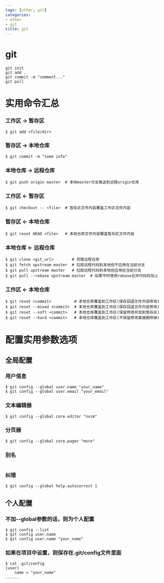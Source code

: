 ```yaml
---
tags: [other, git]
categories: 
- other
- git
title: git
---
```


# git
```git
git init
git add .
git commit -m "comment..."
git pull 
```

# 实用命令汇总
### 工作区 -> 暂存区
```shell
$ git add <file/dir>
```


### 暂存区 -> 本地仓库
```shell
$ git commit -m "some info"
```
<!-- more -->

### 本地仓库 -> 远程仓库
```shell
$ git push origin master  # 本地master分支推送到远程origin仓库
```


### 工作区 <- 暂存区
```shell
$ git checkout -- <file>  # 暂存区文件内容覆盖工作区文件内容
```


### 暂存区 <- 本地仓库
```shell
$ git reset HEAD <file>   # 本地仓库文件内容覆盖暂存区文件内容
```


### 本地仓库 <- 远程仓库
```shell
$ git clone <git_url>        # 克隆远程仓库
$ git fetch upstream master  # 拉取远程代码到本地但不应用在当前分支
$ git pull upstream master   # 拉取远程代码到本地但应用在当前分支
$ git pull --rebase upstream master  # 如果平时使用rebase合并代码则加上
```


### 工作区 <- 本地仓库
```shell
$ git reset <commit>          # 本地仓库覆盖到工作区(保存回退文件内容修改)
$ git reset --mixed <commit>  # 本地仓库覆盖到工作区(保存回退文件内容修改)
$ git reset --soft <commit>   # 本地仓库覆盖到工作区(保留修改并加到暂存区)
$ git reset --hard <commit>   # 本地仓库覆盖到工作区(不保留修改直接删除掉)
```


# 配置实用参数选项
## 全局配置
### 用户信息
```shell
$ git config --global user.name "your_name"
$ git config --global user.email "your_email"
```


### 文本编辑器
```shell
$ git config --global core.editor "nvim"
```


### 分页器
```shell
$ git config --global core.pager "more"
```


### 别名
```$ git config --global alias.gs "git status"shell

```


### 纠错
```shell
$ git config --global help.autocorrect 1
```

## 个人配置
### 不加--global参数的话，则为个人配置
```shell
$ git config --list
$ git config user.name
$ git config user.name "your_name"
```


### 如果在项目中设置，则保存在.git/config文件里面
```shell
$ cat .git/config
[user]
    name = "your_name"
......

```
